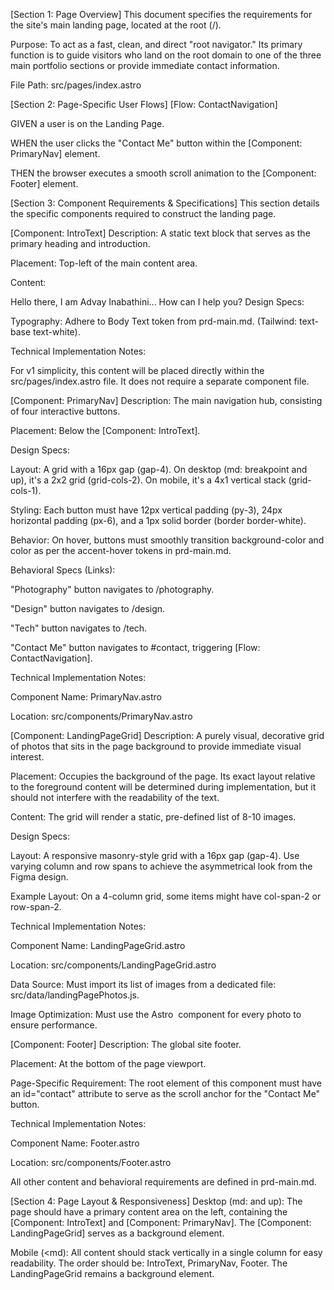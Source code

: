 [Section 1: Page Overview]
This document specifies the requirements for the site's main landing page, located at the root (/).

Purpose: To act as a fast, clean, and direct "root navigator." Its primary function is to guide visitors who land on the root domain to one of the three main portfolio sections or provide immediate contact information.

File Path: src/pages/index.astro

[Section 2: Page-Specific User Flows]
[Flow: ContactNavigation]

GIVEN a user is on the Landing Page.

WHEN the user clicks the "Contact Me" button within the [Component: PrimaryNav] element.

THEN the browser executes a smooth scroll animation to the [Component: Footer] element.

[Section 3: Component Requirements & Specifications]
This section details the specific components required to construct the landing page.

[Component: IntroText]
Description: A static text block that serves as the primary heading and introduction.

Placement: Top-left of the main content area.

Content:

Hello there,
I am Advay Inabathini...
How can I help you?
Design Specs:

Typography: Adhere to Body Text token from prd-main.md. (Tailwind: text-base text-white).

Technical Implementation Notes:

For v1 simplicity, this content will be placed directly within the src/pages/index.astro file. It does not require a separate component file.

[Component: PrimaryNav]
Description: The main navigation hub, consisting of four interactive buttons.

Placement: Below the [Component: IntroText].

Design Specs:

Layout: A grid with a 16px gap (gap-4). On desktop (md: breakpoint and up), it's a 2x2 grid (grid-cols-2). On mobile, it's a 4x1 vertical stack (grid-cols-1).

Styling: Each button must have 12px vertical padding (py-3), 24px horizontal padding (px-6), and a 1px solid border (border border-white).

Behavior: On hover, buttons must smoothly transition background-color and color as per the accent-hover tokens in prd-main.md.

Behavioral Specs (Links):

"Photography" button navigates to /photography.

"Design" button navigates to /design.

"Tech" button navigates to /tech.

"Contact Me" button navigates to #contact, triggering [Flow: ContactNavigation].

Technical Implementation Notes:

Component Name: PrimaryNav.astro

Location: src/components/PrimaryNav.astro

[Component: LandingPageGrid]
Description: A purely visual, decorative grid of photos that sits in the page background to provide immediate visual interest.

Placement: Occupies the background of the page. Its exact layout relative to the foreground content will be determined during implementation, but it should not interfere with the readability of the text.

Content: The grid will render a static, pre-defined list of 8-10 images.

Design Specs:

Layout: A responsive masonry-style grid with a 16px gap (gap-4). Use varying column and row spans to achieve the asymmetrical look from the Figma design.

Example Layout: On a 4-column grid, some items might have col-span-2 or row-span-2.

Technical Implementation Notes:

Component Name: LandingPageGrid.astro

Location: src/components/LandingPageGrid.astro

Data Source: Must import its list of images from a dedicated file: src/data/landingPagePhotos.js.

Image Optimization: Must use the Astro <Image /> component for every photo to ensure performance.

[Component: Footer]
Description: The global site footer.

Placement: At the bottom of the page viewport.

Page-Specific Requirement: The root element of this component must have an id="contact" attribute to serve as the scroll anchor for the "Contact Me" button.

Technical Implementation Notes:

Component Name: Footer.astro

Location: src/components/Footer.astro

All other content and behavioral requirements are defined in prd-main.md.

[Section 4: Page Layout & Responsiveness]
Desktop (md: and up): The page should have a primary content area on the left, containing the [Component: IntroText] and [Component: PrimaryNav]. The [Component: LandingPageGrid] serves as a background element.

Mobile (<md): All content should stack vertically in a single column for easy readability. The order should be: IntroText, PrimaryNav, Footer. The LandingPageGrid remains a background element.